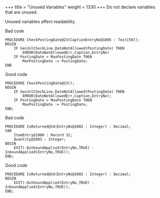 +++
title = "Unused Variables"
weight = 1330
+++
Do not declare variables that are unused.

Unused variables affect readability.

Bad code

    PROCEDURE CheckPostingDate@23(CaptionEntryNo@1005 : Text[50]);
    BEGIN
        IF GenJnlCheckLine.DateNotAllowed(PostingDate) THEN
            ERROR(DateNotAllowedErr,Caption,EntryNo)
        IF PostingDate > MaxPostingDate THEN
            MaxPostingDate := PostingDate;
    END

Good code

    PROCEDURE CheckPostingDate@23();
    BEGIN
        IF GenJnlCheckLine.DateNotAllowed(PostingDate) THEN
            ERROR(DateNotAllowedErr,Caption,EntryNo);
        IF PostingDate > MaxPostingDate THEN
            MaxPostingDate := PostingDate;
    END;

Bad code

    PROCEDURE IsReturned@14(EntryNo@1002 : Integer) : Decimal;
    VAR
        ItemEntry@1000 : Record 32;
        Quantity@1003 : Integer;
    BEGIN
        EXIT(-OutboundApplied(EntryNo,TRUE) - InboundApplied(EntryNo,TRUE));
    END;

Good code

    PROCEDURE IsReturned@14(EntryNo@1002 : Integer) : Decimal;
    BEGIN
        EXIT(-OutboundApplied(EntryNo,TRUE) - InboundApplied(EntryNo,TRUE));
    END;
